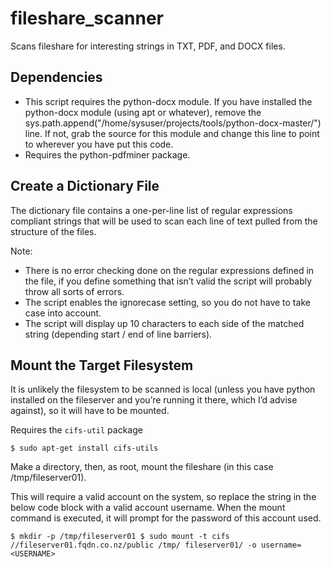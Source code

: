 # fileshare_scanner
Scans fileshare for interesting strings in TXT, PDF, and DOCX files.

## Dependencies
* This script requires the python-docx module. If you have installed the python-docx module (using apt or whatever), remove the sys.path.append("/home/sysuser/projects/tools/python-docx-master/") line. If not, grab the source for this module and change this line to point to wherever you have put this code.
* Requires the python-pdfminer package.


## Create a Dictionary File
The dictionary file contains a one-per-line list of regular expressions compliant strings that will be used to scan each line of text pulled from the structure of the files.

Note:
* There is no error checking done on the regular expressions defined in the file, if you define something that isn’t valid the script will probably throw all sorts of errors.
* The script enables the ignorecase setting, so you do not have to take case into account.
* The script will display up 10 characters to each side of the matched string (depending start / end of line barriers).

##	Mount the Target Filesystem
It is unlikely the filesystem to be scanned is local (unless you have python installed on the fileserver and you’re running it there, which I’d advise against), so it will have to be mounted.

Requires the `cifs-util` package

`$ sudo apt-get install cifs-utils`

Make a directory, then, as root, mount the fileshare (in this case /tmp/fileserver01).

This will require a valid account on the system, so replace the <USERNAME> string in the below code block with a valid account username. When the mount command is executed, it will prompt for the password of this account used.

`$ mkdir -p /tmp/fileserver01
$ sudo mount -t cifs //fileserver01.fqdn.co.nz/public /tmp/ fileserver01/ -o username=<USERNAME>`
